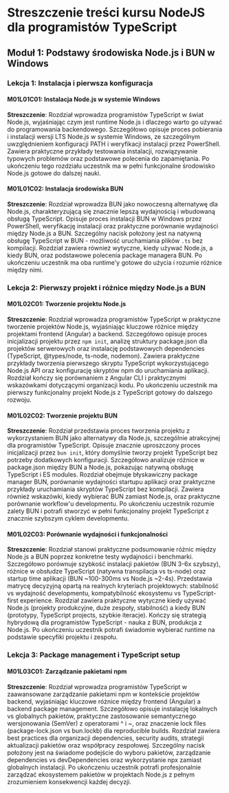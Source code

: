# Streszczenie treści kursu NodeJS dla programistów TypeScript

## Moduł 1: Podstawy środowiska Node.js i BUN w Windows

### Lekcja 1: Instalacja i pierwsza konfiguracja

#### M01L01C01: Instalacja Node.js w systemie Windows
**Streszczenie**: Rozdział wprowadza programistów TypeScript w świat Node.js, wyjaśniając czym jest runtime Node.js i dlaczego warto go używać do programowania backendowego. Szczegółowo opisuje proces pobierania i instalacji wersji LTS Node.js w systemie Windows, ze szczególnym uwzględnieniem konfiguracji PATH i weryfikacji instalacji przez PowerShell. Zawiera praktyczne przykłady testowania instalacji, rozwiązywanie typowych problemów oraz podstawowe polecenia do zapamiętania. Po ukończeniu tego rozdziału uczestnik ma w pełni funkcjonalne środowisko Node.js gotowe do dalszej nauki.

#### M01L01C02: Instalacja środowiska BUN
**Streszczenie**: Rozdział wprowadza BUN jako nowoczesną alternatywę dla Node.js, charakteryzującą się znacznie lepszą wydajnością i wbudowaną obsługą TypeScript. Opisuje proces instalacji BUN w Windows przez PowerShell, weryfikację instalacji oraz praktyczne porównanie wydajności między Node.js a BUN. Szczególny nacisk położony jest na natywną obsługę TypeScript w BUN - możliwość uruchamiania plików `.ts` bez kompilacji. Rozdział zawiera również wytyczne, kiedy używać Node.js, a kiedy BUN, oraz podstawowe polecenia package managera BUN. Po ukończeniu uczestnik ma oba runtime'y gotowe do użycia i rozumie różnice między nimi.

### Lekcja 2: Pierwszy projekt i różnice między Node.js a BUN

#### M01L02C01: Tworzenie projektu Node.js
**Streszczenie**: Rozdział wprowadza programistów TypeScript w praktyczne tworzenie projektów Node.js, wyjaśniając kluczowe różnice między projektami frontend (Angular) a backend. Szczegółowo opisuje proces inicjalizacji projektu przez `npm init`, analizę struktury package.json dla projektów serwerowych oraz instalację podstawowych dependencies (TypeScript, @types/node, ts-node, nodemon). Zawiera praktyczne przykłady tworzenia pierwszego skryptu TypeScript wykorzystującego Node.js API oraz konfigurację skryptów npm do uruchamiania aplikacji. Rozdział kończy się porównaniem z Angular CLI i praktycznymi wskazówkami dotyczącymi organizacji kodu. Po ukończeniu uczestnik ma pierwszy funkcjonalny projekt Node.js z TypeScript gotowy do dalszego rozwoju.

#### M01L02C02: Tworzenie projektu BUN
**Streszczenie**: Rozdział przedstawia proces tworzenia projektu z wykorzystaniem BUN jako alternatywy dla Node.js, szczególnie atrakcyjnej dla programistów TypeScript. Opisuje znacznie uproszczony proces inicjalizacji przez `bun init`, który domyślnie tworzy projekt TypeScript bez potrzeby dodatkowych konfiguracji. Szczegółowo analizuje różnice w package.json między BUN a Node.js, pokazując natywną obsługę TypeScript i ES modules. Rozdział obejmuje błyskawiczny package manager BUN, porównanie wydajności startupu aplikacji oraz praktyczne przykłady uruchamiania skryptów TypeScript bez kompilacji. Zawiera również wskazówki, kiedy wybierać BUN zamiast Node.js, oraz praktyczne porównanie workflow'u developmentu. Po ukończeniu uczestnik rozumie zalety BUN i potrafi stworzyć w pełni funkcjonalny projekt TypeScript z znacznie szybszym cyklem developmentu.

#### M01L02C03: Porównanie wydajności i funkcjonalności
**Streszczenie**: Rozdział stanowi praktyczne podsumowanie różnic między Node.js a BUN poprzez konkretne testy wydajności i benchmarki. Szczegółowo porównuje szybkość instalacji pakietów (BUN 3-6x szybszy), różnice w obsłudze TypeScript (natywna transpilacja vs ts-node) oraz startup time aplikacji (BUN ~100-300ms vs Node.js ~2-4s). Przedstawia matrycę decyzyjną opartą na realnych kryteriach projektowych: stabilność vs wydajność developmentu, kompatybilność ekosystemu vs TypeScript-first experience. Rozdział zawiera praktyczne wytyczne kiedy używać Node.js (projekty produkcyjne, duże zespoły, stabilność) a kiedy BUN (prototypy, TypeScript projects, szybkie iteracje). Kończy się strategią hybrydową dla programistów TypeScript - nauka z BUN, produkcja z Node.js. Po ukończeniu uczestnik potrafi świadomie wybierać runtime na podstawie specyfiki projektu i zespołu.

### Lekcja 3: Package management i TypeScript setup

#### M01L03C01: Zarządzanie pakietami npm
**Streszczenie**: Rozdział wprowadza programistów TypeScript w zaawansowane zarządzanie pakietami npm w kontekście projektów backend, wyjaśniając kluczowe różnice między frontend (Angular) a backend package management. Szczegółowo opisuje instalację lokalnych vs globalnych pakietów, praktyczne zastosowanie semantycznego wersjonowania (SemVer) z operatorami ^ i ~, oraz znaczenie lock files (package-lock.json vs bun.lockb) dla reproducible builds. Rozdział zawiera best practices dla organizacji dependencies, security audits, strategii aktualizacji pakietów oraz współpracy zespołowej. Szczególny nacisk położony jest na świadome podejście do wyboru pakietów, zarządzanie dependencies vs devDependencies oraz wykorzystanie npx zamiast globalnych instalacji. Po ukończeniu uczestnik potrafi profesjonalnie zarządzać ekosystemem pakietów w projektach Node.js z pełnym zrozumieniem konsekwencji każdej decyzji.

